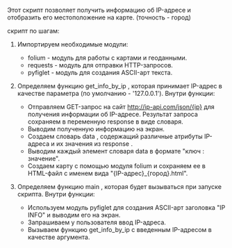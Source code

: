 Этот скрипт позволяет получить информацию об IP-адресе и отобразить его местоположение на карте.
(точность  -  город)

скрипт по шагам: 
 
1. Импортируем необходимые модули: 
   -  folium  - модуль для работы с картами и геоданными. 
   -  requests  - модуль для отправки HTTP-запросов. 
   -  pyfiglet  - модуль для создания ASCII-арт текста. 
 
2. Определяем функцию  get_info_by_ip , которая принимает IP-адрес в качестве параметра (по умолчанию - '127.0.0.1'). Внутри функции: 
   - Отправляем GET-запрос на сайт  http://ip-api.com/json/{ip}  для получения информации об IP-адресе. Результат запроса сохраняем в переменную  response  в виде словаря. 
   - Выводим полученную информацию на экран. 
   - Создаем словарь  data , содержащий различные атрибуты IP-адреса и их значения из  response . 
   - Выводим каждый элемент словаря  data  в формате "ключ : значение". 
   - Создаем карту с помощью модуля  folium  и сохраняем ее в HTML-файл с именем вида "{IP-адрес}_{город}.html". 
 
3. Определяем функцию  main , которая будет вызываться при запуске скрипта. Внутри функции: 
   - Используем модуль  pyfiglet  для создания ASCII-арт заголовка "IP INFO" и выводим его на экран. 
   - Запрашиваем у пользователя ввод IP-адреса. 
   - Вызываем функцию  get_info_by_ip  с введенным IP-адресом в качестве аргумента. 
 
